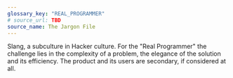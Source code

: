 ```yaml
---
glossary_key: "REAL_PROGRAMMER"
# source_url: TBD
source_name: The Jargon File
---
```


Slang, a subculture in Hacker culture. For the "Real Programmer" the challenge lies in the complexity of a problem, the elegance of the solution and its efficiency. The product and its users are secondary, if considered at all.
